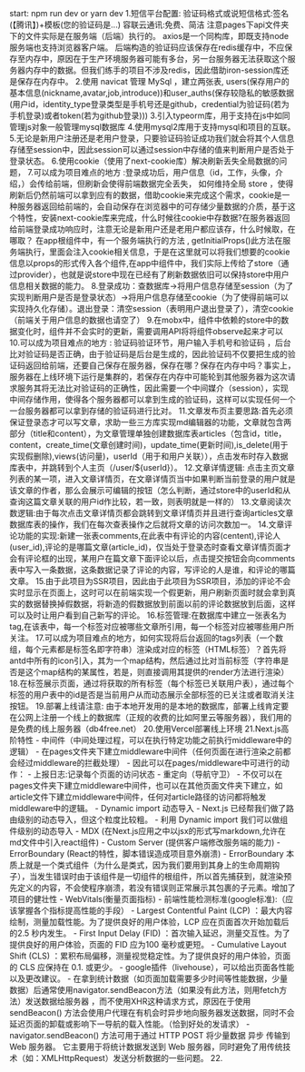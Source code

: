 start: npm run dev  or yarn dev
1.短信平台配置:
验证码格式或说短信格式:签名(【腾讯】)+模板(您的验证码是...)
容联云通讯:免费、简洁
注意pages下api文件夹下的文件实际是在服务端（后端）执行的。
axios是一个同构库，即既支持node服务端也支持浏览器客户端。
后端构造的验证码应该保存在redis缓存中，不应保存至内存中，原因在于生产环境服务器可能有多台，另一台服务器无法获取这个服务器内存中的数据。但我们练手的项目不涉及redis，因此借助iron-session库还是保存在内存中。
2.使用 navicat 管理 MySql ，建立两张表, users(保存用户的基本信息(nickname,avatar,job,introduce))和user_auths(保存较隐私的敏感数据(用户id，identity_type登录类型是手机号还是github，credential为验证码(若为手机登录)或者token(若为github登录)))
3.引入typeorm库，用于支持在js中如同管理js对象一般管理mysql数据库
4.使用mysql2库用于支持mysql和项目的互联。
5.无论是新用户注册还是老用户登录，只要验证码验证成功我们就会将其个人信息存储至session中，因此session可以通过session中存储的值来判断用户是否处于登录状态。
6.使用cookie（使用了next-cookie库）解决刷新丢失全局数据的问题，
7.可以成为项目难点的地方 :登录成功后，用户信息（id，工作，头像，介绍，）会传给前端，但刷新会使得前端数据完全丢失， 如何维持全局 store ，使得刷新后仍然前端可以拿到应有的数据，借助cookie来完成这个需求，cookie是一种服务器返回给前端的，会自动保存在浏览器中的可存储少量数据的介质，基于这个特性，安装next-cookie库来完成，什么时候往cookie中存数据?在服务器返回给前端登录成功响应时，注意无论是新用户还是老用户都应该存，什么时候取，在哪取？ 在app根组件中，有一个服务端执行的方法 , getInitialProps()此方法在服务端执行，里面会注入cookie相关信息，于是在这里就可以将我们想要的cookie信息以props的形式传入各个组件,在app中组件中，我们实际上传给了store（通过provider），也就是说store中现在已经有了刷新数据依旧可以保持store中用户信息相关数据的能力。
8.登录成功：查数据库->将用户信息存储至session（为了实现判断用户是否是登录状态）->将用户信息存储至cookie（为了使得前端可以实现持久化存储）。退出登录：清空session（表明用户退出登录了），清空cookie（前端关于用户信息的数据也请空了）
9.在mobx中，组件中依赖的store中的数据变化时，组件并不会实时的更新，需要调用API将将组件observe起来才可以
10.可以成为项目难点的地方 : 验证码验证环节，用户输入手机号和验证码 ，后台比对验证码是否正确，由于验证码是后台是生成的，因此验证码不仅要把生成的验证码返回给前端，还要自己保存在服务器，保存在哪？保存在内存中吗？事实上，服务器在上线环境下运行是集群的，若保存在内存中可能轮到其他服务器为这次请求服务其将无法比对验证码的正确性，因此需要一个中间媒介（session），实现中间存储作用，使得各个服务器都可以拿到生成的验证码，这样可以实现任何一个一台服务器都可以拿到存储的验证码进行比对。
11.文章发布页主要思路:首先必须保证登录态才可以写文章，求助一些三方库实现md编辑器的功能，文章就包含两部分（title和content），为文章管理单独创建数据库表articles（包含id，title，content，create_time(文章创建时间)，update_time(更新时间),is_delete(用于实现假删除),views(访问量)，userId（用于和用户关联）），点击发布时存入数据库表中，并跳转到个人主页（/user/${userId}）。
12.文章详情逻辑: 点击主页文章列表的某一项，进入文章详情页，在文章详情页当中如果判断当前登录的用户就是该文章的作者，那么会展示可编辑的按钮（怎么判断，通过store中的userId和从查询这篇文章关联的用户id作比较，若一致，则表明就是一样的）
13.文章阅读次数逻辑:由于每次点击文章详情页都会跳转到文章详情页并且进行查询articles文章数据库表的操作，我们在每次查表操作之后就将文章的访问次数加一。
14.文章评论功能的实现:新建一张表comments,在此表中有评论的内容(centent),评论人(user_id),评论的是哪篇文章(article_id)，仅当处于登录态时查看文章详情页面才会有评论框的出现，某用户在篇文章下面评论以后，点击提交按钮会向comments表中写入一条数据，这条数据记录了评论的内容，写评论的人是谁，和评论的哪篇文章。
15.由于此项目为SSR项目，因此由于此项目为SSR项目，添加的评论不会实时显示在页面上，这时可以在前端实现一个假更新，用户刷新页面时就会拿到真实的数据替换掉假数据，将新造的假数据放到前面以前的评论数据放到后面，这样可以及时让用户看到自己新写的评论。
16.标签管理:在数据库中建立一张表名为tag,在该表中，每一个标签对应被哪些文章所引用，每一个标签对应被哪些用户所关注。 
17.可以成为项目难点的地方，如何实现将后台返回的tags列表（一个数组，每个元素都是标签名即字符串）渲染成对应的标签（HTML标签）？首先将antd中所有的icon引入，其为一个map结构，然后通过比对当前标签（字符串是否是这个map结构的某属性，若是，则直接调用其提供的render方法进行渲染）
18.在标签展示页面，通过将获取的所有标签（每个标签已关联用户表），通过每个标签的用户表中的id是否是当前用户从而动态展示全部标签的已关注或者取消关注按钮。
19.部署上线请注意: 由于本地开发用的是本地的数据库，部署上线肯定要在公网上注册一个线上的数据库（正规的收费的比如阿里云等服务器），我们用的是免费的线上服务器（db4free.net）
20.使用Vercel部署线上环境
21.Next.js高阶特性
    - 中间件（中间处理过程，可以在执行特定功能之前执行middleware中的逻辑）
        - 在pages文件夹下建立middleware中间件（任何页面在进行渲染之前都会经过middleware的拦截处理）
            - 因此可以在pages/middleware中可进行的动作：
                - 上报日志:记录每个页面的访问状态 
                - 重定向（导航守卫）
        - 不仅可以在pages文件夹下建立middleware中间件，也可以在其他页面文件夹下建立，如article文件下建立middleware中间件，任何对article路径的访问都将触发middleware中的逻辑。
    - Dynamic import 动态导入 
        - Next.js 已经帮我们做了路由级别的动态导入，但这个粒度比较粗。
        - 利用 Dynamic import 我们可以做组件级别的动态导入
    - MDX (在Next.js应用之中以jsx的形式写markdown,允许在md文件中引入react组件)
    - Custom Server (提供客户端修改服务端的能力)
    - ErrorBoundary (React的特性，脚本错误造成项目意外崩溃)
        - ErrorBoundary 本质上就是一个类式组件（为什么是类式，因为我们要用到其身上的生命周期钩子），当发生错误时由于该组件是一切组件的根组件，所以首先捕获到，就渲染预先定义的内容，不会使程序崩溃，若没有错误则正常展示其包裹的子元素。增加了项目的健壮性
    - WebVitals(衡量页面指标)
        - 前端性能检测标准(google标准):（应该掌握各个指标提高性能的手段）
        - Largest Contentful Paint (LCP) ：最大内容绘制，测量加载性能。为了提供良好的用户体验，LCP 应在页面首次开始加载后的2.5 秒内发生。
        - First Input Delay (FID) ：首次输入延迟，测量交互性。为了提供良好的用户体验，页面的 FID 应为100 毫秒或更短。
        - Cumulative Layout Shift (CLS) ：累积布局偏移，测量视觉稳定性。为了提供良好的用户体验，页面的 CLS 应保持在 0.1. 或更少。
        - google插件（livehouse），可以给出页面各性能以及更改建议。
        - 在拿到统计数据（如页面加载需要多少时间等性能数据，少量数据）后通常使用navigator.sendBeacon方法（如果没有此方法，则用fetch方法）发送数据给服务器  ，而不使用XHR这种请求方式，原因在于使用 sendBeacon() 方法会使用户代理在有机会时异步地向服务器发送数据，同时不会延迟页面的卸载或影响下一导航的载入性能。（恰到好处的发请求）
        - navigator.sendBeacon() 方法可用于通过 HTTP POST 将少量数据 异步 传输到 Web 服务器。
        它主要用于将统计数据发送到 Web 服务器，同时避免了用传统技术（如：XMLHttpRequest）发送分析数据的一些问题。
22.


